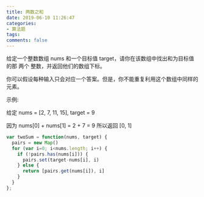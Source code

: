 ```yaml
---
title: 两数之和
date: 2019-06-10 11:26:47
categories:
- 算法题
tags:
comments: false
---
```



给定一个整数数组 nums 和一个目标值 target，请你在该数组中找出和为目标值的那 两个 整数，并返回他们的数组下标。

你可以假设每种输入只会对应一个答案。但是，你不能重复利用这个数组中同样的元素。

示例:

给定 nums = [2, 7, 11, 15], target = 9

因为 nums[0] + nums[1] = 2 + 7 = 9
所以返回 [0, 1]


```js
var twoSum = function(nums, target) { 
  pairs = new Map()
  for (var i=0; i<nums.length; i++) {
    if (!pairs.has(nums[i])) {
      pairs.set(target-nums[i], i)
    } else {
      return [pairs.get(nums[i]), i]
    }
  }
};
```